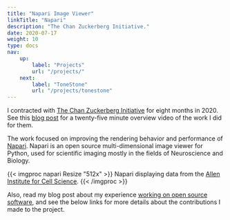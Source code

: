 ```yaml
---
title: "Napari Image Viewer"
linkTitle: "Napari"
description: "The Chan Zuckerberg Initiative."
date: 2020-07-17
weight: 10
type: docs
nav:
    up:
        label: "Projects"
        url: "/projects/"
    next:
        label: "ToneStone"
        url: "/projects/tonestone"
---
```


I contracted with [The Chan Zuckerberg
Initiative](https://chanzuckerberg.com/) for eight months in 2020. See this
[blog post](/blog/2021/01/23/napari-2020-rendering-update/) for a
twenty-five minute overview video of the work I did for them.

The work focused on improving the rendering behavior and performance of
[Napari](https://napari.org/). Napari is an open source multi-dimensional
image viewer for Python, used for scientific imaging mostly in the fields
of Neuroscience and Biology.

{{< imgproc napari Resize "512x" >}}
Napari displaying data from the <a href="https://alleninstitute.org/what-we-do/cell-science/">Allen Institute for Cell Science</a>.
{{< /imgproc >}}

Also, read my blog post about my experience [working on open source
software](/blog/2020/08/02/open-source/), and see the below links for more details about the contributions I made to the project.
